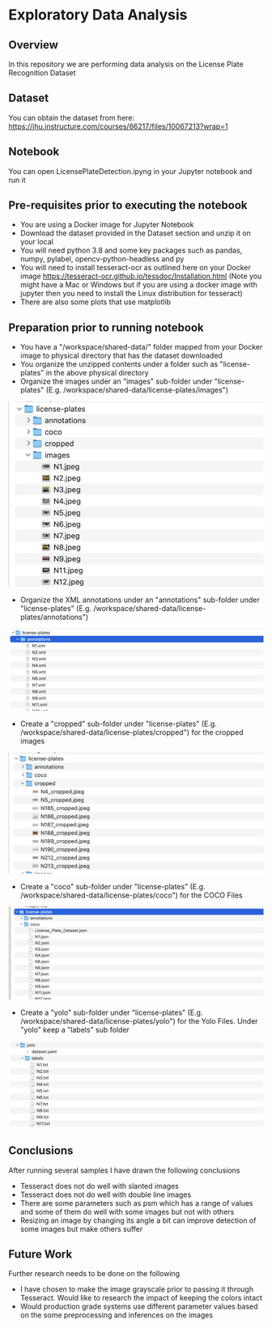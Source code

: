 # Exploratory Data Analysis 

## Overview

In this repository we are performing data analysis on the License Plate Recognition Dataset

## Dataset

You can obtain the dataset from here: https://jhu.instructure.com/courses/66217/files/10067213?wrap=1

## Notebook

You can open LicensePlateDetection.ipyng in your Jupyter notebook and run it

## Pre-requisites prior to executing the notebook

* You are using a Docker image for Jupyter Notebook
* Download the dataset provided in the Dataset section and unzip it on your local
* You will need python 3.8 and some key packages such as pandas, numpy, pylabel, opencv-python-headless and py
* You will need to install tesseract-ocr as outlined here on your Docker image https://tesseract-ocr.github.io/tessdoc/Installation.html (Note you might have a Mac or Windows but if you are using a docker image with jupyter then you need to install the Linux distribution for tesseract)
* There are also some plots that use matplotlib 

## Preparation prior to running notebook

* You have a "/workspace/shared-data/" folder mapped from your Docker image to physical directory that has the dataset downloaded
* You organize the unzipped contents under a folder such as "license-plates" in the above physical directory
* Organize the images under an "images" sub-folder under "license-plates" (E.g. /workspace/shared-data/license-plates/images")

![Image Not Showing](https://github.com/shaileshhemdev/public-images/blob/main/LicensePlateImages.png?raw=true)

* Organize the XML annotations under an "annotations" sub-folder under "license-plates" (E.g. /workspace/shared-data/license-plates/annotations")

![Image Not Showing](https://github.com/shaileshhemdev/public-images/blob/main/LicensePlateAnnotations.png?raw=true)

* Create a "cropped" sub-folder under "license-plates" (E.g. /workspace/shared-data/license-plates/cropped") for the cropped images

![Image Not Showing](https://github.com/shaileshhemdev/public-images/blob/main/LicensePlateCroppedImages.png?raw=true)

* Create a "coco" sub-folder under "license-plates" (E.g. /workspace/shared-data/license-plates/coco") for the COCO Files

![Image Not Showing](https://github.com/shaileshhemdev/public-images/blob/main/LicensePlateCocoFiles.png?raw=true)

* Create a "yolo" sub-folder under "license-plates" (E.g. /workspace/shared-data/license-plates/yolo") for the Yolo Files. Under "yolo" keep a "labels" sub folder

![Image Not Showing](https://github.com/shaileshhemdev/public-images/blob/main/LicensePlateYoloFiles.png?raw=true)

## Conclusions

After running several samples I have drawn the following conclusions

* Tesseract does not do well with slanted images 
* Tesseract does not do well with double line images
* There are some parameters such as psm which has a range of values and some of them do well with some images but not with others
* Resizing an image by changing its angle a bit can improve detection of some images but make others suffer

## Future Work

Further research needs to be done on the following 

* I have chosen to make the image grayscale prior to passing it through Tesseract. Would like to research the impact of keeping the colors intact
* Would production grade systems use different parameter values based on the some preprocessing and inferences on the images
